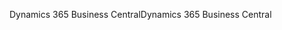 <span data-ttu-id="c0ce9-101">Dynamics 365 Business Central</span><span class="sxs-lookup"><span data-stu-id="c0ce9-101">Dynamics 365 Business Central</span></span>
